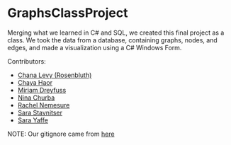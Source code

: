 # GraphsClassProject

Merging what we learned in C# and SQL, we created this final project as a class.
We took the data from a database, containing graphs, nodes, and edges, and made a visualization using a C# Windows Form.

Contributors: 
- [Chana Levy (Rosenbluth)](https://github.com/clrosenbluth)
- [Chaya Haor](https://github.com/chayahaor)
- [Miriam Dreyfuss](https://github.com/MDreyfuss)
- [Nina Churba](https://github.com/nbildiri)
- [Rachel Nemesure](https://github.com/RachelRebecca)
- [Sara Stavnitser](https://github.com/sarastavnitser)
- [Sara Yaffe](https://github.com/SaraYaffe)

NOTE: Our gitignore came from [here](https://github.com/github/gitignore/blob/main/VisualStudio.gitignore)